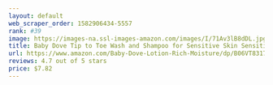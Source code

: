 ```yaml
---
layout: default 
﻿web_scraper_order: 1582906434-5557
rank: #39
image: https://images-na.ssl-images-amazon.com/images/I/71Av3lB8dDL.jpg
title: Baby Dove Tip to Toe Wash and Shampoo for Sensitive Skin Sensitive Moisture Fragrance-Free…
url: https://www.amazon.com/Baby-Dove-Lotion-Rich-Moisture/dp/B06VT8317K/ref=zg_mw_beauty_39?_encoding=UTF8&psc=1&refRID=3TZEQS81A9Z428JNZMKD
reviews: 4.7 out of 5 stars
price: $7.82 
---
```

